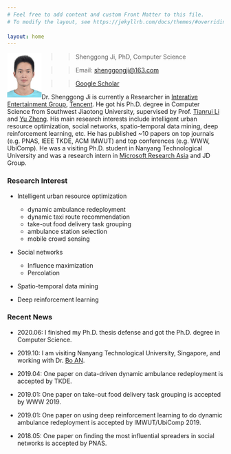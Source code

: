 ```yaml
---
# Feel free to add content and custom Front Matter to this file.
# To modify the layout, see https://jekyllrb.com/docs/themes/#overriding-theme-defaults

layout: home
---
```


<!-- My Bio -->
<!-- ------------ -->
<img style="float: left;" src="photo2.jpg" alt="photo" width="80"/>

>>>> Shenggong Ji, PhD, Computer Science

>>>> Email: <shenggongji@163.com>

>>>> [Google Scholar](https://scholar.google.com/citations?user=vL5PwMIAAAAJ&hl=en)

Dr. Shenggong Ji is currently a Researcher in [Interative Entertainment Group](https://ieg.tencent.com/), [Tencent](https://www.tencent.com/zh-cn/). He got his Ph.D. degree in Computer Science from Southwest Jiaotong University, supervised by Prof. [Tianrui Li](http://userweb.swjtu.edu.cn/Userweb/trli30/) and [Yu Zheng](http://urban-computing.com/yuzheng). His main research interests include intelligent urban resource optimization, social networks, spatio-temporal data mining, deep reinforcement learning, etc. He has published ~10 papers on top journals (e.g. PNAS, IEEE TKDE, ACM IMWUT) and top conferences (e.g. WWW, UbiComp). He was a visiting Ph.D. student in Nanyang Technological University and was a research intern in [Microsoft Research Asia](https://www.microsoft.com/en-us/research/lab/microsoft-research-asia/) and JD Group. 

<!-- My Email: <shenggongji@163.com>; [My Google Scholar](https://scholar.google.com/citations?user=vL5PwMIAAAAJ&hl=en) -->
<!-- [My Github](https://github.com/SGJi) -->

### Research Interest
* Intelligent urban resource optimization
   * dynamic ambulance redeployment
   * dynamic taxi route recommendation
   * take-out food delivery task grouping
   * ambulance station selection
   * mobile crowd sensing

* Social networks
   * Influence maximization
   * Percolation

* Spatio-temporal data mining

* Deep reinforcement learning

### Recent News
* 2020.06: I finished my Ph.D. thesis defense and got the Ph.D. degree in Computer Science. 

* 2019.10: I am visiting Nanyang Technological University, Singapore, and working with Dr. [Bo AN](https://www.ntu.edu.sg/home/boan/). 

* 2019.04: One paper on data-driven dynamic ambulance redeployment is accepted by TKDE.

* 2019.01: One paper on take-out food delivery task grouping is accepted by WWW 2019.

* 2019.01: One paper on using deep reinforcement learning to do dynamic ambulance redeployment is accepted by IMWUT/UbiComp 2019.

* 2018.05: One paper on finding the most influential spreaders in social networks is accepted by PNAS. 

